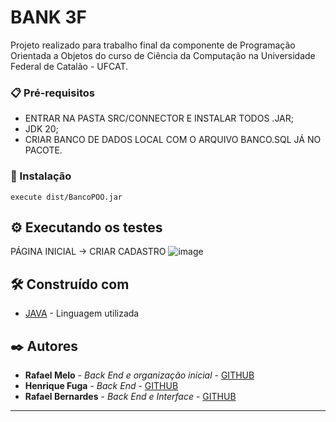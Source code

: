 # BANK 3F

Projeto realizado para trabalho final da componente de Programação Orientada a Objetos do curso de Ciência da Computação na Universidade Federal de Catalão - UFCAT.

### 📋 Pré-requisitos

- ENTRAR NA PASTA SRC/CONNECTOR E INSTALAR TODOS .JAR;
- JDK 20;
- CRIAR BANCO DE DADOS LOCAL COM O ARQUIVO BANCO.SQL JÁ NO PACOTE.

### 🔧 Instalação
```
execute dist/BancoPOO.jar
```

## ⚙️ Executando os testes

PÁGINA INICIAL -> CRIAR CADASTRO
![image](https://github.com/rafaelmelo2/Bank3F/assets/53711123/06d9b294-4adb-4262-ba92-07f4e1432338)


## 🛠️ Construído com

* [JAVA]([http://www.dropwizard.io/1.0.2/docs/](https://www.oracle.com/news/announcement/oracle-releases-java-20-2023-03-21/)) - Linguagem utilizada

## ✒️ Autores

* **Rafael Melo** - *Back End e organização inicial* - [GITHUB]([https://github.com/rafaelmelo2])
* **Henrique Fuga** - *Back End* - [GITHUB]([https://github.com/Henriquefuga])
* **Rafael Bernardes** - *Back End e Interface* - [GITHUB]([https://github.com/FaelB00])


---
